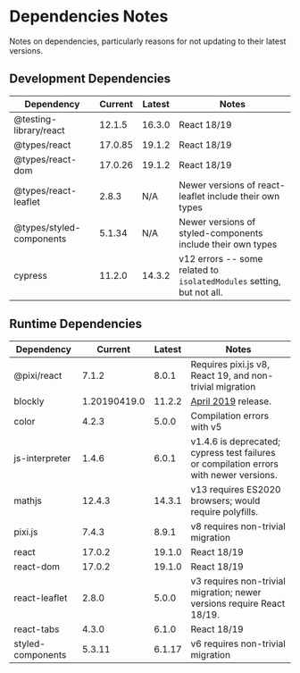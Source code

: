# Dependencies Notes

Notes on dependencies, particularly reasons for not updating to their latest versions.

## Development Dependencies

|Dependency                            |Current |Latest  |Notes                                                                 |
|--------------------------------------|--------|--------|----------------------------------------------------------------------|
|@testing-library/react                |12.1.5  |16.3.0  |React 18/19                                                           |
|@types/react                          |17.0.85 |19.1.2  |React 18/19                                                           |
|@types/react-dom                      |17.0.26 |19.1.2  |React 18/19                                                           |
|@types/react-leaflet                  |2.8.3   |N/A     |Newer versions of react-leaflet include their own types               |
|@types/styled-components              |5.1.34  |N/A     |Newer versions of styled-components include their own types           |
|cypress                               |11.2.0  |14.3.2  |v12 errors -- some related to `isolatedModules` setting, but not all. |

## Runtime Dependencies

|Dependency          |Current     |Latest  |Notes                                                                                   |
|--------------------|------------|--------|----------------------------------------------------------------------------------------|
|@pixi/react         |7.1.2       |8.0.1   |Requires pixi.js v8, React 19, and non-trivial migration                                |
|blockly             |1.20190419.0|11.2.2  |[April 2019](https://github.com/google/blockly/releases/tag/1.20190419.0) release.      |
|color               |4.2.3       |5.0.0   |Compilation errors with v5                                                              |
|js-interpreter      |1.4.6       |6.0.1   |v1.4.6 is deprecated; cypress test failures or compilation errors with newer versions.  |
|mathjs              |12.4.3      |14.3.1  |v13 requires ES2020 browsers; would require polyfills.                                  |
|pixi.js             |7.4.3       |8.9.1   |v8 requires non-trivial migration                                                       |
|react               |17.0.2      |19.1.0  |React 18/19                                                                             |
|react-dom           |17.0.2      |19.1.0  |React 18/19                                                                             |
|react-leaflet       |2.8.0       |5.0.0   |v3 requires non-trivial migration; newer versions require React 18/19.                  |
|react-tabs          |4.3.0       |6.1.0   |React 18/19                                                                             |
|styled-components   |5.3.11      |6.1.17  |v6 requires non-trivial migration                                                       |
